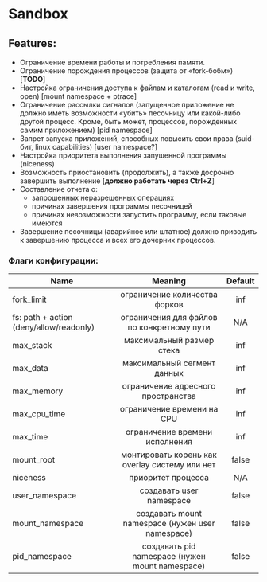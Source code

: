# Sandbox

## Features:

* Ограничение времени работы и потребления памяти.
* Ограничение порождения процессов (защита от «fork-бобм») [**TODO**]
* Настройка ограничения доступа к файлам и каталогам (read и write, open) [mount namespace + ptrace]
* Ограничение рассылки сигналов (запущенное приложение не должно иметь возможности 
  «убить» песочницу или какой-либо другой процесс. Кроме, быть может, процессов, порожденных самим приложением) [pid namespace]
* Запрет запуска приложений, способных повысить свои права (suid-бит, linux capabilities) [user namespace?]
* Настройка приоритета выполнения запущенной программы (niceness)
* Возможность приостановить (продолжить), а также досрочно завершить выполнение [**должно работать через Ctrl+Z**]
* Составление отчета о:
    * запрошенных неразрешенных операциях
    * причинах завершения программы песочницей
    * причинах невозможности запустить программу, если таковые имеются
* Завершение песочницы (аварийное или штатное) должно приводить к завершению процесса и всех его дочерних процессов.

### Флаги конфигурации:
| Name        | Meaning           | Default  |
| ------------- |:-------------:| :-----:|
| fork_limit     | ограничение количества форков | inf |
| fs: path + action (deny/allow/readonly) | ограничения для файлов по конкретному пути  | N/A |
| max_stack | максимальный размер стека |    inf |
| max_data | максимальный сегмент данных  | inf |
| max_memory | ограничение адресного пространства  | inf |
| max_cpu_time | ограничение времени на CPU | inf |
| max_time | ограничение времени исполнения | inf |
| mount_root | монтировать корень как overlay систему или нет | false |
| niceness | приоритет процесса | N/A |
| user_namespace | создавать user namespace | false |
| mount_namespace | создавать mount namespace (нужен user namespace) | false |
| pid_namespace | создавать pid namespace (нужен mount namespace) | false |
